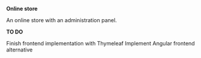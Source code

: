 **Online store**


An online store with an administration panel.



**TO DO**

Finish frontend implementation with Thymeleaf
Implement Angular frontend alternative

